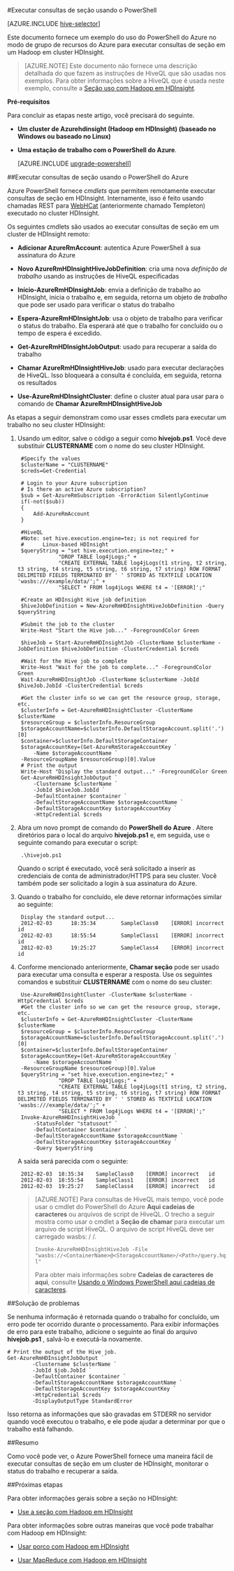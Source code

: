<properties
   pageTitle="Use a seção Hadoop com PowerShell no HDInsight | Microsoft Azure"
   description="Usar o PowerShell para executar consultas de seção em Hadoop em HDInsight."
   services="hdinsight"
   documentationCenter=""
   authors="Blackmist"
   manager="jhubbard"
   editor="cgronlun"
    tags="azure-portal"/>

<tags
   ms.service="hdinsight"
   ms.devlang="na"
   ms.topic="article"
   ms.tgt_pltfrm="na"
   ms.workload="big-data"
   ms.date="09/07/2016"
   ms.author="larryfr"/>

#<a name="run-hive-queries-using-powershell"></a>Executar consultas de seção usando o PowerShell

[AZURE.INCLUDE [hive-selector](../../includes/hdinsight-selector-use-hive.md)]

Este documento fornece um exemplo do uso do PowerShell do Azure no modo de grupo de recursos do Azure para executar consultas de seção em um Hadoop em cluster HDInsight.

> [AZURE.NOTE] Este documento não fornece uma descrição detalhada do que fazem as instruções de HiveQL que são usadas nos exemplos. Para obter informações sobre a HiveQL que é usada neste exemplo, consulte a [Seção uso com Hadoop em HDInsight](hdinsight-use-hive.md).


**Pré-requisitos**

Para concluir as etapas neste artigo, você precisará do seguinte.

- **Um cluster de Azurehdinsight (Hadoop em HDInsight) (baseado no Windows ou baseado no Linux)**
- **Uma estação de trabalho com o PowerShell do Azure**.

    [AZURE.INCLUDE [upgrade-powershell](../../includes/hdinsight-use-latest-powershell.md)]

##<a name="run-hive-queries-using-azure-powershell"></a>Executar consultas de seção usando o PowerShell do Azure

Azure PowerShell fornece *cmdlets* que permitem remotamente executar consultas de seção em HDInsight. Internamente, isso é feito usando chamadas REST para [WebHCat](https://cwiki.apache.org/confluence/display/Hive/WebHCat) (anteriormente chamado Templeton) executado no cluster HDInsight.

Os seguintes cmdlets são usados ao executar consultas de seção em um cluster de HDInsight remoto:

* **Adicionar AzureRmAccount**: autentica Azure PowerShell à sua assinatura do Azure

* **Novo AzureRmHDInsightHiveJobDefinition**: cria uma nova *definição de trabalho* usando as instruções de HiveQL especificadas

* **Início-AzureRmHDInsightJob**: envia a definição de trabalho ao HDInsight, inicia o trabalho e, em seguida, retorna um objeto de *trabalho* que pode ser usado para verificar o status do trabalho

* **Espera-AzureRmHDInsightJob**: usa o objeto de trabalho para verificar o status do trabalho. Ela esperará até que o trabalho for concluído ou o tempo de espera é excedido.

* **Get-AzureRmHDInsightJobOutput**: usado para recuperar a saída do trabalho

* **Chamar AzureRmHDInsightHiveJob**: usado para executar declarações de HiveQL. Isso bloqueará a consulta é concluída, em seguida, retorna os resultados

* **Use-AzureRmHDInsightCluster**: define o cluster atual para usar para o comando de **Chamar AzureRmHDInsightHiveJob**

As etapas a seguir demonstram como usar esses cmdlets para executar um trabalho no seu cluster HDInsight:

1. Usando um editor, salve o código a seguir como **hivejob.ps1**. Você deve substituir **CLUSTERNAME** com o nome do seu cluster HDInsight.

        #Specify the values
        $clusterName = "CLUSTERNAME"
        $creds=Get-Credential

        # Login to your Azure subscription
        # Is there an active Azure subscription?
        $sub = Get-AzureRmSubscription -ErrorAction SilentlyContinue
        if(-not($sub))
        {
            Add-AzureRmAccount
        }

        #HiveQL
        #Note: set hive.execution.engine=tez; is not required for
        #      Linux-based HDInsight
        $queryString = "set hive.execution.engine=tez;" +
                    "DROP TABLE log4jLogs;" +
                    "CREATE EXTERNAL TABLE log4jLogs(t1 string, t2 string, t3 string, t4 string, t5 string, t6 string, t7 string) ROW FORMAT DELIMITED FIELDS TERMINATED BY ' ' STORED AS TEXTFILE LOCATION 'wasbs:///example/data/';" +
                    "SELECT * FROM log4jLogs WHERE t4 = '[ERROR]';"

        #Create an HDInsight Hive job definition
        $hiveJobDefinition = New-AzureRmHDInsightHiveJobDefinition -Query $queryString 

        #Submit the job to the cluster
        Write-Host "Start the Hive job..." -ForegroundColor Green

        $hiveJob = Start-AzureRmHDInsightJob -ClusterName $clusterName -JobDefinition $hiveJobDefinition -ClusterCredential $creds

        #Wait for the Hive job to complete
        Write-Host "Wait for the job to complete..." -ForegroundColor Green
        Wait-AzureRmHDInsightJob -ClusterName $clusterName -JobId $hiveJob.JobId -ClusterCredential $creds

        #Get the cluster info so we can get the resource group, storage, etc.
        $clusterInfo = Get-AzureRmHDInsightCluster -ClusterName $clusterName
        $resourceGroup = $clusterInfo.ResourceGroup
        $storageAccountName=$clusterInfo.DefaultStorageAccount.split('.')[0]
        $container=$clusterInfo.DefaultStorageContainer
        $storageAccountKey=(Get-AzureRmStorageAccountKey `
            -Name $storageAccountName `
        -ResourceGroupName $resourceGroup)[0].Value
        # Print the output
        Write-Host "Display the standard output..." -ForegroundColor Green
        Get-AzureRmHDInsightJobOutput `
            -Clustername $clusterName `
            -JobId $hiveJob.JobId `
            -DefaultContainer $container `
            -DefaultStorageAccountName $storageAccountName `
            -DefaultStorageAccountKey $storageAccountKey `
            -HttpCredential $creds
            
2. Abra um novo prompt de comando do **PowerShell do Azure** . Altere diretórios para o local do arquivo **hivejob.ps1** e, em seguida, use o seguinte comando para executar o script:

        .\hivejob.ps1

    Quando o script é executado, você será solicitado a inserir as credenciais de conta de administrador/HTTPS para seu cluster. Você também pode ser solicitado a login à sua assinatura do Azure.
    
7. Quando o trabalho for concluído, ele deve retornar informações similar ao seguinte:

        Display the standard output...
        2012-02-03      18:35:34        SampleClass0    [ERROR] incorrect       id
        2012-02-03      18:55:54        SampleClass1    [ERROR] incorrect       id
        2012-02-03      19:25:27        SampleClass4    [ERROR] incorrect       id

4. Conforme mencionado anteriormente, **Chamar seção** pode ser usado para executar uma consulta e esperar a resposta. Use os seguintes comandos e substituir **CLUSTERNAME** com o nome do seu cluster:

        Use-AzureRmHDInsightCluster -ClusterName $clusterName -HttpCredential $creds
        #Get the cluster info so we can get the resource group, storage, etc.
        $clusterInfo = Get-AzureRmHDInsightCluster -ClusterName $clusterName
        $resourceGroup = $clusterInfo.ResourceGroup
        $storageAccountName=$clusterInfo.DefaultStorageAccount.split('.')[0]
        $container=$clusterInfo.DefaultStorageContainer
        $storageAccountKey=(Get-AzureRmStorageAccountKey `
            -Name $storageAccountName `
        -ResourceGroupName $resourceGroup)[0].Value
        $queryString = "set hive.execution.engine=tez;" +
                    "DROP TABLE log4jLogs;" +
                    "CREATE EXTERNAL TABLE log4jLogs(t1 string, t2 string, t3 string, t4 string, t5 string, t6 string, t7 string) ROW FORMAT DELIMITED FIELDS TERMINATED BY ' ' STORED AS TEXTFILE LOCATION 'wasbs:///example/data/';" +
                    "SELECT * FROM log4jLogs WHERE t4 = '[ERROR]';"
        Invoke-AzureRmHDInsightHiveJob `
            -StatusFolder "statusout" `
            -DefaultContainer $container `
            -DefaultStorageAccountName $storageAccountName `
            -DefaultStorageAccountKey $storageAccountKey `
            -Query $queryString

    A saída será parecida com o seguinte:

        2012-02-03  18:35:34    SampleClass0    [ERROR] incorrect   id
        2012-02-03  18:55:54    SampleClass1    [ERROR] incorrect   id
        2012-02-03  19:25:27    SampleClass4    [ERROR] incorrect   id

    > [AZURE.NOTE] Para consultas de HiveQL mais tempo, você pode usar o cmdlet do PowerShell do Azure **Aqui cadeias de caracteres** ou arquivos de script de HiveQL. O trecho a seguir mostra como usar o cmdlet a **Seção de chamar** para executar um arquivo de script HiveQL. O arquivo de script HiveQL deve ser carregado wasbs: / /.
    >
    > `Invoke-AzureRmHDInsightHiveJob -File "wasbs://<ContainerName>@<StorageAccountName>/<Path>/query.hql"`
    >
    > Para obter mais informações sobre **Cadeias de caracteres de aqui**, consulte <a href="http://technet.microsoft.com/library/ee692792.aspx" target="_blank">Usando o Windows PowerShell aqui cadeias de caracteres</a>.

##<a name="troubleshooting"></a>Solução de problemas

Se nenhuma informação é retornada quando o trabalho for concluído, um erro pode ter ocorrido durante o processamento. Para exibir informações de erro para este trabalho, adicione o seguinte ao final do arquivo **hivejob.ps1** , salvá-lo e executá-la novamente.

    # Print the output of the Hive job.
    Get-AzureRmHDInsightJobOutput `
            -Clustername $clusterName `
            -JobId $job.JobId `
            -DefaultContainer $container `
            -DefaultStorageAccountName $storageAccountName `
            -DefaultStorageAccountKey $storageAccountKey `
            -HttpCredential $creds `
            -DisplayOutputType StandardError

Isso retorna as informações que são gravadas em STDERR no servidor quando você executou o trabalho, e ele pode ajudar a determinar por que o trabalho está falhando.

##<a name="summary"></a>Resumo

Como você pode ver, o Azure PowerShell fornece uma maneira fácil de executar consultas de seção em um cluster de HDInsight, monitorar o status do trabalho e recuperar a saída.

##<a name="next-steps"></a>Próximas etapas

Para obter informações gerais sobre a seção no HDInsight:

* [Use a seção com Hadoop em HDInsight](hdinsight-use-hive.md)

Para obter informações sobre outras maneiras que você pode trabalhar com Hadoop em HDInsight:

* [Usar porco com Hadoop em HDInsight](hdinsight-use-pig.md)

* [Usar MapReduce com Hadoop em HDInsight](hdinsight-use-mapreduce.md)

